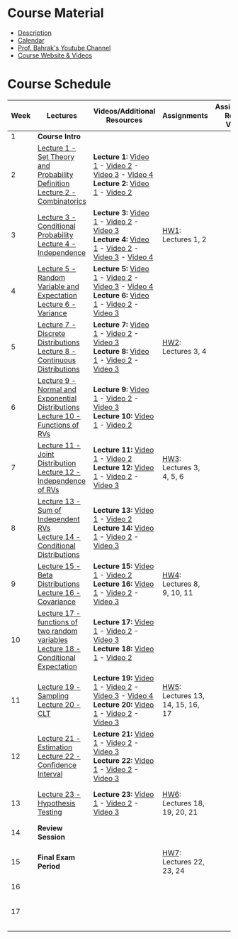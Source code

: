 # Course Material

- [Description](Description.pdf)
- [Calendar](https://docs.google.com/spreadsheets/d/1HTe-gUrYX_R5s-8-WjU9oW4u_WmjmP_KBd7EY0c4CjM/edit?usp=sharing)
- [Prof. Bahrak's Youtube Channel](https://www.youtube.com/@BahrakCourses)
- [Course Website & Videos](https://openbookshelf.github.io/ProbStat/#/)


# Course Schedule

| Week | Lectures | Videos/Additional Resources | Assignments | Assignments Related Videos | Quizes & Exams |
|------|----------|-----------------------------|-------------|----------------------------|----------------|
| 1    | **Course Intro** | | | | |
| 2    | [Lecture 1 - Set Theory and Probability Definition](lectures/Lecture%201%20-%20Set%20Theory%20and%20Probability%20Definition.pdf) <br> [Lecture 2 - Combinatorics](lectures/Lecture%202%20-%20Combinatorics.pdf) | **Lecture 1:** [Video 1](https://openbookshelf.github.io/ProbStat/#/lectures/1/0) - [Video 2](https://openbookshelf.github.io/ProbStat/#/lectures/1/1) - [Video 3](https://openbookshelf.github.io/ProbStat/#/lectures/1/2) - [Video 4](https://openbookshelf.github.io/ProbStat/#/lectures/1/3) <br> **Lecture 2:** [Video 1](https://openbookshelf.github.io/ProbStat/#/lectures/2/0) - [Video 2](https://openbookshelf.github.io/ProbStat/#/lectures/2/1) | | | |
| 3    | [Lecture 3 - Conditional Probability](lectures/Lecture%203%20-%20Conditional%20Probability.pdf) <br> [Lecture 4 - Independence](lectures/Lecture%204%20-%20Independence.pdf) | **Lecture 3:** [Video 1](https://openbookshelf.github.io/ProbStat/#/lectures/3/0) - [Video 2](https://openbookshelf.github.io/ProbStat/#/lectures/3/1) - [Video 3](https://openbookshelf.github.io/ProbStat/#/lectures/3/2) <br> **Lecture 4:** [Video 1](https://openbookshelf.github.io/ProbStat/#/lectures/4/0) - [Video 2](https://openbookshelf.github.io/ProbStat/#/lectures/4/1) - [Video 3](https://openbookshelf.github.io/ProbStat/#/lectures/4/2) - [Video 4](https://openbookshelf.github.io/ProbStat/#/lectures/4/3) | [HW1](Assignments/HW1): Lectures 1, 2 | | |
| 4    | [Lecture 5 - Random Variable and Expectation](lectures/Lecture%205%20-%20Random%20Variable%20and%20Expectation.pdf) <br> [Lecture 6 - Variance](lectures/Lecture%206%20-%20Variance.pdf) | **Lecture 5:** [Video 1](https://openbookshelf.github.io/ProbStat/#/lectures/5/0) - [Video 2](https://openbookshelf.github.io/ProbStat/#/lectures/5/1) - [Video 3](https://openbookshelf.github.io/ProbStat/#/lectures/5/2) - [Video 4](https://openbookshelf.github.io/ProbStat/#/lectures/5/3) <br> **Lecture 6:** [Video 1](https://openbookshelf.github.io/ProbStat/#/lectures/6/0) - [Video 2](https://openbookshelf.github.io/ProbStat/#/lectures/6/1) - [Video 3](https://openbookshelf.github.io/ProbStat/#/lectures/6/2) | | | |
| 5    | [Lecture 7 - Discrete Distributions](lectures/Lecture%207%20-%20Discrete%20Distributions.pdf) <br> [Lecture 8 - Continuous Distributions](lectures/Lecture%208%20-%20Continuous%20Distributions.pdf) | **Lecture 7:** [Video 1](https://openbookshelf.github.io/ProbStat/#/lectures/7/0) - [Video 2](https://openbookshelf.github.io/ProbStat/#/lectures/7/1) - [Video 3](https://openbookshelf.github.io/ProbStat/#/lectures/7/2) <br> **Lecture 8:** [Video 1](https://openbookshelf.github.io/ProbStat/#/lectures/8/0) - [Video 2](https://openbookshelf.github.io/ProbStat/#/lectures/8/1) - [Video 3](https://openbookshelf.github.io/ProbStat/#/lectures/8/2) | [HW2](Assignments/HW2): Lectures 3, 4 | | **Quiz 1:** Lectures 1, 2 |
| 6    | [Lecture 9 - Normal and Exponential Distributions](lectures/Lecture%209%20-%20Normal%20and%20Exponential%20Distributions.pdf) <br> [Lecture 10 - Functions of RVs](lectures/Lecture%2010%20-%20Functions%20of%20RVs.pdf) | **Lecture 9:** [Video 1](https://openbookshelf.github.io/ProbStat/#/lectures/9/0) - [Video 2](https://openbookshelf.github.io/ProbStat/#/lectures/9/1) - [Video 3](https://openbookshelf.github.io/ProbStat/#/lectures/9/2) <br> **Lecture 10:** [Video 1](https://openbookshelf.github.io/ProbStat/#/lectures/10/0) - [Video 2](https://openbookshelf.github.io/ProbStat/#/lectures/10/1) | | | |
| 7    | [Lecture 11 - Joint Distribution](lectures/Lecture%2011%20-%20Joint%20Distribution.pdf) <br> [Lecture 12 - Independence of RVs](lectures/Lecture%2012%20-%20Independence%20of%20RVs.pdf) | **Lecture 11:** [Video 1](https://openbookshelf.github.io/ProbStat/#/lectures/11/0) - [Video 2](https://openbookshelf.github.io/ProbStat/#/lectures/11/1) <br> **Lecture 12:** [Video 1](https://openbookshelf.github.io/ProbStat/#/lectures/12/0) - [Video 2](https://openbookshelf.github.io/ProbStat/#/lectures/12/1) - [Video 3](https://openbookshelf.github.io/ProbStat/#/lectures/12/2) | [HW3](Assignments/HW3): Lectures 3, 4, 5, 6 | | **Quiz 2:** Lectures 3, 4, 5, 6| 
| 8    | [Lecture 13 - Sum of Independent RVs](lectures/Lecture%2013%20-%20Sum%20of%20Independent%20RVs.pdf) <br> [Lecture 14 - Conditional Distributions](lectures/Lecture%2014%20-%20Conditional%20Distributions.pdf) | **Lecture 13:** [Video 1](https://openbookshelf.github.io/ProbStat/#/lectures/13/0) - [Video 2](https://openbookshelf.github.io/ProbStat/#/lectures/13/1) <br> **Lecture 14:** [Video 1](https://openbookshelf.github.io/ProbStat/#/lectures/14/0) - [Video 2](https://openbookshelf.github.io/ProbStat/#/lectures/14/1) - [Video 3](https://openbookshelf.github.io/ProbStat/#/lectures/14/2) | | | |
| 9    | [Lecture 15 - Beta Distributions](lectures/Lecture%2015%20-%20Beta%20Distributions.pdf) <br> [Lecture 16 - Covariance](lectures/Lecture%2016%20-%20Covariance.pdf) | **Lecture 15:** [Video 1](https://openbookshelf.github.io/ProbStat/#/lectures/15/0) - [Video 2](https://openbookshelf.github.io/ProbStat/#/lectures/15/1) <br> **Lecture 16:** [Video 1](https://openbookshelf.github.io/ProbStat/#/lectures/16/0) - [Video 2](https://openbookshelf.github.io/ProbStat/#/lectures/16/1) - [Video 3](https://openbookshelf.github.io/ProbStat/#/lectures/16/2) | [HW4](Assignments/HW4): Lectures 8, 9, 10, 11 | | **Quiz 3:** Lectures 7, 8, 9, 10 |
| 10   | [Lecture 17 - functions of two random variables](lectures/Lecture%2017%20-%20functions%20of%20two%20random%20variables.pdf) <br> [Lecture 18 - Conditional Expectation](lectures/Lecture%2018%20-%20Conditional%20Expectation.pdf) | **Lecture 17:** [Video 1](https://openbookshelf.github.io/ProbStat/#/lectures/17/0) - [Video 2](https://openbookshelf.github.io/ProbStat/#/lectures/17/1) - [Video 3](https://openbookshelf.github.io/ProbStat/#/lectures/17/2) <br> **Lecture 18:** [Video 1](https://openbookshelf.github.io/ProbStat/#/lectures/18/0) - [Video 2](https://openbookshelf.github.io/ProbStat/#/lectures/18/1) | | |
| 11   | [Lecture 19 - Sampling](lectures/Lecture%2019%20-%20Sampling.pdf) <br> [Lecture 20 - CLT](lectures/Lecture%2020%20-%20CLT.pdf) | **Lecture 19:** [Video 1](https://openbookshelf.github.io/ProbStat/#/lectures/19/0) - [Video 2](https://openbookshelf.github.io/ProbStat/#/lectures/19/1) - [Video 3](https://openbookshelf.github.io/ProbStat/#/lectures/19/2) - [Video 4](https://openbookshelf.github.io/ProbStat/#/lectures/19/3) <br> **Lecture 20:** [Video 1](https://openbookshelf.github.io/ProbStat/#/lectures/20/0) - [Video 2](https://openbookshelf.github.io/ProbStat/#/lectures/20/1) - [Video 3](https://openbookshelf.github.io/ProbStat/#/lectures/20/2) | [HW5](Assignments/HW5): Lectures 13, 14, 15, 16, 17 | | **Midterm:** Lectures 1 to 14| 
| 12   | [Lecture 21 - Estimation](lectures/Lecture%2021%20-%20Estimation.pdf) <br> [Lecture 22 - Confidence Interval](lectures/Lecture%2022%20-%20Confidence%20Interval.pdf) | **Lecture 21:** [Video 1](https://openbookshelf.github.io/ProbStat/#/lectures/21/0) - [Video 2](https://openbookshelf.github.io/ProbStat/#/lectures/21/1) - [Video 3](https://openbookshelf.github.io/ProbStat/#/lectures/21/2) <br> **Lecture 22:** [Video 1](https://openbookshelf.github.io/ProbStat/#/lectures/22/0) - [Video 2](https://openbookshelf.github.io/ProbStat/#/lectures/22/1) - [Video 3](https://openbookshelf.github.io/ProbStat/#/lectures/22/2)|  | | |
| 13   | [Lecture 23 - Hypothesis Testing](lectures/Lecture%2023%20-%20Hypothesis%20Testing.pdf) | **Lecture 23:** [Video 1](https://openbookshelf.github.io/ProbStat/#/lectures/23/0) - [Video 2](https://openbookshelf.github.io/ProbStat/#/lectures/23/1) - [Video 3](https://openbookshelf.github.io/ProbStat/#/lectures/23/2) | [HW6](Assignments/HW6): Lectures 18, 19, 20, 21 | | **Quiz 4:** Lectures 15, 16, 17, 18 |
| 14   | **Review Session** | |  | |
| 15   | **Final Exam Period** | | [HW7](Assignments/HW7): Lectures 22, 23, 24 | |  **Quiz 5:** Lectures 19, 20, 21, 22 
| 16   | | | | | |
| 17   | | | | |  **Final Exam:** Lectures 15 to 23 |